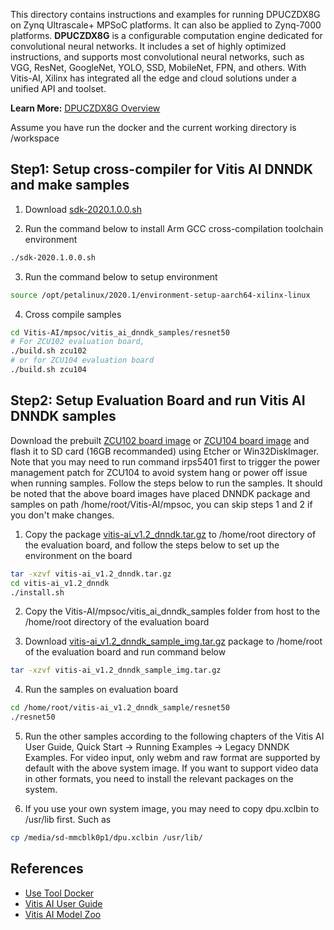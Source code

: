 This directory contains instructions and examples for running DPUCZDX8G on Zynq Ultrascale+ MPSoC platforms. It can also be applied to Zynq-7000 platforms.
**DPUCZDX8G**  is a configurable computation engine dedicated for convolutional neural networks. 
It includes a set of highly optimized instructions, and supports most convolutional neural networks, such as VGG, ResNet, GoogleNet, YOLO, SSD, MobileNet, FPN, and others.
With Vitis-AI, Xilinx has integrated all the edge and cloud solutions under a unified API and toolset.

**Learn More:** [DPUCZDX8G Overview](https://github.com/Xilinx/Vitis-AI/tree/master/DPU-TRD)  


Assume you have run the docker and the current working directory is /workspace

## Step1: Setup cross-compiler for Vitis AI DNNDK and make samples

1. Download [sdk-2020.1.0.0.sh](https://www.xilinx.com/bin/public/openDownload?filename=sdk-2020.1.0.0.sh)

2. Run the command below to install Arm GCC cross-compilation toolchain environment
```sh
./sdk-2020.1.0.0.sh
```

3. Run the command below to setup environment
```sh
source /opt/petalinux/2020.1/environment-setup-aarch64-xilinx-linux
```

4. Cross compile samples
```sh
cd Vitis-AI/mpsoc/vitis_ai_dnndk_samples/resnet50
# For ZCU102 evaluation board,
./build.sh zcu102
# or for ZCU104 evaluation board
./build.sh zcu104
```

## Step2: Setup Evaluation Board and run Vitis AI DNNDK samples

Download the prebuilt [ZCU102 board image](https://www.xilinx.com/bin/public/openDownload?filename=xilinx-zcu102-dpu-v2020.1-v1.2.2.img.gz) or [ZCU104 board image](https://www.xilinx.com/bin/public/openDownload?filename=xilinx-zcu104-dpu-v2020.1-v1.2.2.img.gz) and flash it to SD card (16GB recommanded) using Etcher or Win32DiskImager. Note that you may need to run command irps5401 first to trigger the power management patch for ZCU104 to avoid system hang or power off issue when running samples. Follow the steps below to run the samples. It should be noted that the above board images have placed DNNDK package and samples on path /home/root/Vitis-AI/mpsoc, you can skip steps 1 and 2 if you don't make changes.

1. Copy the package [vitis-ai_v1.2_dnndk.tar.gz](https://www.xilinx.com/bin/public/openDownload?filename=vitis-ai_v1.2_dnndk.tar.gz) to /home/root directory of the evaluation board, and follow the steps below to set up the environment on the board
```sh
tar -xzvf vitis-ai_v1.2_dnndk.tar.gz
cd vitis-ai_v1.2_dnndk
./install.sh
```

2. Copy the Vitis-AI/mpsoc/vitis_ai_dnndk_samples folder from host to the /home/root directory of the evaluation board

3. Download [vitis-ai_v1.2_dnndk_sample_img.tar.gz](https://www.xilinx.com/bin/public/openDownload?filename=vitis-ai_v1.2_dnndk_sample_img.tar.gz) package to /home/root of the evaluation board and run command below
```sh
tar -xzvf vitis-ai_v1.2_dnndk_sample_img.tar.gz
```

4. Run the samples on evaluation board
```sh
cd /home/root/vitis-ai_v1.2_dnndk_sample/resnet50
./resnet50

```
5. Run the other samples according to the following chapters of the Vitis AI User Guide, Quick Start -> Running Examples -> Legacy DNNDK Examples. For video input, only webm and raw format are supported by default with the above system image. If you want to support video data in other formats, you need to install the relevant packages on the system.

6. If you use your own system image, you may need to copy dpu.xclbin to /usr/lib first. Such as
```sh
cp /media/sd-mmcblk0p1/dpu.xclbin /usr/lib/
```

## References 
- [Use Tool Docker](tool_docker.md)
- [Vitis AI User Guide](https://www.xilinx.com/html_docs/vitis_ai/1_1/zkj1576857115470.html)
- [Vitis AI Model Zoo](https://github.com/Xilinx/Vitis-AI/tree/master/AI-Model-Zoo)

